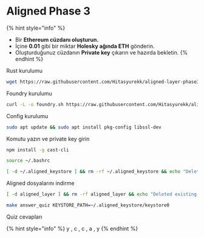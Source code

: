 # Aligned Phase 3

{% hint style="info" %}
* Bir **Ethereum cüzdanı oluşturun.**
* İçine **0.01** gibi bir miktar **Holesky ağında ETH** gönderin.
* Oluşturduğunuz cüzdanın **Private key** çıkarın ve hazırda bekletin.
{% endhint %}



Rust kurulumu

```bash
wget https://raw.githubusercontent.com/Hitasyurekk/aligned-layer-phase3/main/rust.sh && chmod +x rust.sh && ./rust.sh
```

Foundry kurulumu

```bash
curl -L -o foundry.sh https://raw.githubusercontent.com/Hitasyurekk/aligned-layer-phase3/main/foundry.sh && chmod +x foundry.sh && ./foundry.sh
```

Config kurulumu

```bash
sudo apt update && sudo apt install pkg-config libssl-dev
```

Komutu yazın ve private key girin

```bash
npm install -g cast-cli

source ~/.bashrc

[ -d ~/.aligned_keystore ] && rm -rf ~/.aligned_keystore && echo "Deleted existing directory ~/.aligned_keystore." ; mkdir -p ~/.aligned_keystore && cast wallet import ~/.aligned_keystore/keystore0 --interactive
```

Aligned dosyalarını indirme

```bash
[ -d aligned_layer ] && rm -rf aligned_layer && echo "Deleted existing aligned_layer directory." ; git clone https://github.com/yetanotherco/aligned_layer.git && cd aligned_layer/examples/zkquiz

make answer_quiz KEYSTORE_PATH=~/.aligned_keystore/keystore0
```

Quiz cevapları

{% hint style="info" %}
y , c , c , a , y
{% endhint %}

